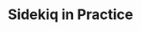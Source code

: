 ---
title: Sidekiq in Practice
description: Talking about scaling Sidekiq the popular Ruby background job processor and frequent companion to Ruby on Rails applications. 
cover: sidekiq-in-practice.jpg
site: https://podverse.fm/podcast/K1ZZziM-L
episodes: https://podverse.fm/podcast/K1ZZziM-L
language: English
---